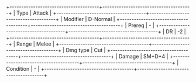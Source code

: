 +--------------------------------------+--------------------------------------+
| Type                                 | Attack                               |
+--------------------------------------+--------------------------------------+
| Modifier                             | D-Normal                         |
+--------------------------------------+--------------------------------------+
| Prereq                               | -                                    |
+--------------------------------------+--------------------------------------+
| DR                                   | -2                                   |
+--------------------------------------+--------------------------------------+
| Range                                | Melee                                |
+--------------------------------------+--------------------------------------+
| Dmg type                             | Cut                                  |
+--------------------------------------+--------------------------------------+
| Damage                               | SM+D+4                               |
+--------------------------------------+--------------------------------------+
| Condition                            | -                                    |
+--------------------------------------+--------------------------------------+

